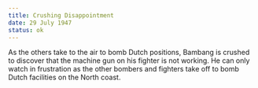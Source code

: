 ```yaml
---
title: Crushing Disappointment
date: 29 July 1947 
status: ok
---
```

As the others take to the air to bomb Dutch positions, Bambang is crushed to discover that the machine
gun on his fighter is not working. He can only watch in frustration
as the other bombers and fighters take off to bomb Dutch facilities
on the North coast.